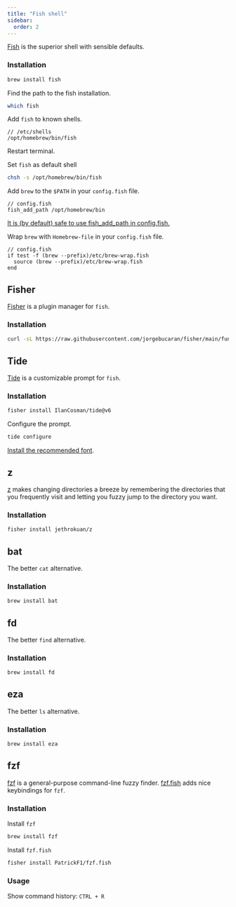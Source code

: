 ```yaml
---
title: "Fish shell"
sidebar:
  order: 2
---
```


[Fish](https://fishshell.com/) is the superior shell with sensible defaults.

### Installation

```sh
brew install fish
```

Find the path to the fish installation.

```sh
which fish
```

Add `fish` to known shells.

```
// /etc/shells
/opt/homebrew/bin/fish
```

Restart terminal.

Set `fish` as default shell

```sh
chsh -s /opt/homebrew/bin/fish
```

Add `brew` to the `$PATH` in your `config.fish` file.

```fish
// config.fish
fish_add_path /opt/homebrew/bin
```

[It is (by default) safe to use fish_add_path in config.fish.](https://fishshell.com/docs/current/cmds/fish_add_path.html)

Wrap `brew` with `Homebrew-file` in your `config.fish` file.

```fish
// config.fish
if test -f (brew --prefix)/etc/brew-wrap.fish
  source (brew --prefix)/etc/brew-wrap.fish
end
```

## Fisher

[Fisher](https://github.com/jorgebucaran/fisher/) is a plugin manager for `fish`.

### Installation

```sh
curl -sL https://raw.githubusercontent.com/jorgebucaran/fisher/main/functions/fisher.fish | source && fisher install jorgebucaran/fisher
```

## Tide

[Tide](https://github.com/IlanCosman/tide) is a customizable prompt for `fish`.

### Installation

```sh
fisher install IlanCosman/tide@v6
```

Configure the prompt.

```sh
tide configure
```

[Install the recommended font](https://github.com/IlanCosman/tide?tab=readme-ov-file#fonts).

## z

[z](https://github.com/jethrokuan/z) makes changing directories a breeze by remembering the directories that you frequently visit and letting you fuzzy jump to the directory you want.

### Installation

```sh
fisher install jethrokuan/z
```

## bat

The better `cat` alternative.

### Installation

```sh
brew install bat
```

## fd

The better `find` alternative.

### Installation

```sh
brew install fd
```

## eza

The better `ls` alternative.

### Installation

```sh
brew install eza
```

## fzf

[fzf](https://github.com/junegunn/fzf) is a general-purpose command-line fuzzy finder.
[fzf.fish](https://github.com/PatrickF1/fzf.fish) adds nice keybindings for `fzf`.

### Installation

Install `fzf`

```sh
brew install fzf
```

Install `fzf.fish`

```sh
fisher install PatrickF1/fzf.fish
```

### Usage

Show command history: `CTRL + R`
